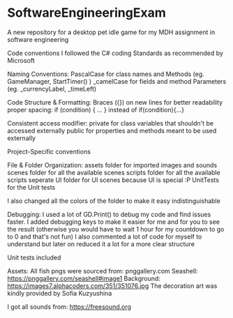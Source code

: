 # SoftwareEngineeringExam
A new repository for a desktop pet idle game for my MDH assignment in software engineering


Code conventions
I followed the C# coding Standards as recommended by Microsoft

Naming Conventions: 
PascalCase for class names and Methods (eg. GameManager, StartTimer() )
_camelCase for fields and method Parameters (eg. _currencyLabel, _timeLeft)

Code Structure & Formatting:
Braces ({}) on new lines for better readability
proper spacing: if (condition) { ... } instead of  if(condition){...}

Consistent access modifier: 
private for class variables that shouldn't be accessed externally
public for properties and methods meant to be used externally


Project-Specific conventions

File & Folder Organization:
assets folder for imported images and sounds
scenes folder for all the available scenes
scripts folder for all the available scripts
seperate UI folder for UI scenes because UI is special :P
UnitTests for the Unit tests

I also changed all the colors of the folder to make it easy indistinguishable

Debugging:
I used a lot of GD.Print() to debug my code and find issues faster.
I added debugging keys to make it easier for me and for you to see the result (otherwise you would have to wait 1 hour for my countdown to go to 0 and that's not fun)
I also commented a lot of code for myself to understand but later on reduced it a lot for a more clear structure

Unit tests included

Assets:
All fish pngs were sourced from: pnggallery.com
Seashell: https://pnggallery.com/seashell#image1
Background: https://images7.alphacoders.com/351/351076.jpg
The decoration art was kindly provided by Sofia Kuzyushina

I got all sounds from: https://freesound.org
